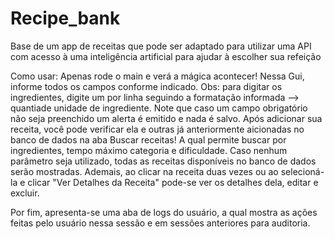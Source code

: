 # Recipe_bank
Base de um app de receitas que pode ser adaptado para utilizar uma API com acesso à uma inteligência artificial para ajudar à escolher sua refeição

Como usar:
Apenas rode o main e verá a mágica acontecer! 
Nessa Gui, informe todos os campos conforme indicado. Obs: para digitar os ingredientes, digite um por linha seguindo a formatação informada --> quantiade unidade de ingrediente.
Note que caso um campo obrigatório não seja preenchido um alerta é emitido e nada é salvo.
Após adicionar sua receita, você pode verificar ela e outras já anteriormente aicionadas no banco de dados na aba Buscar receitas! A qual permite buscar por ingredientes, tempo máximo categoria e dificuldade. Caso nenhum parâmetro seja utilizado, todas as receitas disponíveis no banco de dados serão mostradas.
Ademais, ao clicar na receita duas vezes ou ao selecioná-la e clicar "Ver Detalhes da Receita" pode-se ver os detalhes dela, editar e excluir.

Por fim, apresenta-se uma aba de logs do usuário, a qual mostra as ações feitas pelo usuário nessa sessão e em sessões anteriores para auditoria.

